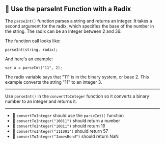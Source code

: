 🚀 Use the parseInt Function with a Radix
-----------------------------------------

The `parseInt()` function parses a string and returns an integer. It takes a second argument for the radix, which specifies the base of the number in the string. The radix can be an integer between 2 and 36.

The function call looks like:

`parseInt(string, radix);`

And here's an example:

`var a = parseInt("11", 2);`

The radix variable says that "11" is in the binary system, or base 2. This example converts the string "11" to an integer 3.

* * *

Use `parseInt()` in the `convertToInteger` function so it converts a binary number to an integer and returns it.

* * *

*   🧪 `convertToInteger` should use the `parseInt()` function
*   🧪 `convertToInteger("10011")` should return a number
*   🧪 `convertToInteger("10011")` should return 19
*   🧪 `convertToInteger("111001")` should return 57
*   🧪 `convertToInteger("JamesBond")` should return NaN